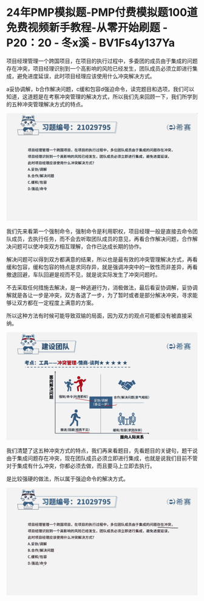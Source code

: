 # 24年PMP模拟题-PMP付费模拟题100道免费视频新手教程-从零开始刷题 - P20：20 - 冬x溪 - BV1Fs4y137Ya

项目经理管理一个跨国项目，在项目的执行过程中，多委团的成员由于集成的问题存在冲突，项目经理识别到一个高影响的风险已经发生，团队成员必须立即进行集成，避免进度延误，此时项目经理应该使用什么冲突解决方式。

a妥协调解，b合作解决问题，c缓和包容d强迫命令，读完题目和选项，我们可以知道，这道题是在考察冲突管理的解决方式，所以我们先来回顾一下，我们所学到的五种冲突管理解决方式的特点。



![](img/09dbb93d86a74f861d530dbc016cfb92_1.png)

我们先来看第一个强制命令，强制命令是利用职权，项目经理一般是直接去命令团队成员，去执行任务，而不会去听取团队成员的意见，再看合作解决问题，合作解决问题可以使冲突双方相互理解，合作已达成长期的协作。

解决问题可以得到双方都满意的结果，所以也是最有效的冲突管理解决方式，再看缓和包容，缓和包容的特点是求同存异，就是强调冲突中的一致性而非差异，再看撤退回避，车队回避是视而不见，就是说实际发生了冲突问题时。

不去采取任何措施去解决，是一种逃避行为，消极做法，最后看妥协调解，妥协调解就是各让一步是冲突，双方各退了一步，为了暂时或者是部分解决冲突，寻求能够让双方都在一定程度上满意的方案。

所以这种方法有时候可能导致双输的局面，因为双方的观点可能都没有被直接采纳。

![](img/09dbb93d86a74f861d530dbc016cfb92_3.png)

我们清楚了这五种冲突方式的特点，我们再来看题目，先看题目的关键句，题干说由于集成问题存在冲突，现在团队成员必须立即进行集成，也就是说我们目前不管对于集成有什么冲突，你都必须去做，而且要马上立即去执行。

是比较强硬的做法，所以属于强迫命令的解决方式。

![](img/09dbb93d86a74f861d530dbc016cfb92_5.png)